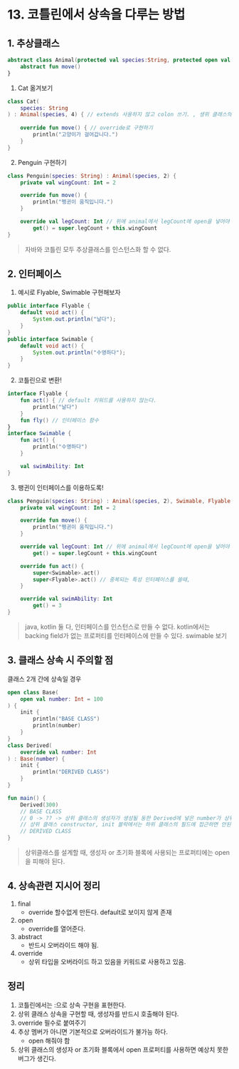 # 13. 코틀린에서 상속을 다루는 방법

## 1. 추상클래스

```kt
abstract class Animal(protected val species:String, protected open val legCount: Int) { // 프로퍼티에 open을 적용해야 override 할 수 있다.
    abstract fun move()
}
```

1. Cat 옮겨보기

```kt
class Cat(
    species: String
) : Animal(species, 4) { // extends 사용하지 않고 colon 쓰기. , 생위 클래스의 생성자를 바로 호출한다.
    
    override fun move() { // override로 구현하기
        println("고양이가 걸어갑니다.")
    }
}
```

2. Penguin 구현하기

```kt
class Penguin(species: String) : Animal(species, 2) {
    private val wingCount: Int = 2

    override fun move() {
        println("펭귄이 움직입니다.")
    }

    override val legCount: Int // 위에 animal에서 legCount에 open을 넣어야 한다.
        get() = super.legCount + this.wingCount
}
```

> 자바와 코틀린 모두 추상클래스를 인스턴스화 할 수 없다.

## 2. 인터페이스

1. 예시로 Flyable, Swimable 구현해보자

```java
public interface Flyable {
    default void act() {
        System.out.println("날다");
    }
}
public interface Swimable {
    default void act() {
        System.out.println("수영하다");
    }
}
```

2. 코틀린으로 변환!

```kt
interface Flyable {
    fun act() { // default 키워드를 사용하지 않는다.
        println("날다")
    }
    fun fly() // 인터페이스 함수
}
interface Swimable {
    fun act() {
        println("수영하다")
    }

    val swimAbility: Int
}
```

3. 팽귄이 인터페이스를 이용하도록!

```kt
class Penguin(species: String) : Animal(species, 2), Swimable, Flyable {
    private val wingCount: Int = 2

    override fun move() {
        println("펭귄이 움직입니다.")
    }

    override val legCount: Int // 위에 animal에서 legCount에 open을 넣어야 한다.
        get() = super.legCount + this.wingCount

    override fun act() {
        super<Swimable>.act()
        super<Flyable>.act() // 중복되는 특성 인터페이스를 쓸때,
    }

    override val swimAbility: Int
        get() = 3
}
```

> java, kotlin 둘 다, 인터페이스를 인스턴스로 만들 수 없다.
> kotlin에서는 backing field가 없는 프로퍼티를 인터페이스에 만들 수 있다. swimable 보기

## 3. 클래스 상속 시 주의할 점

클래스 2개 간에 상속일 경우

```kt
open class Base(
    open val number: Int = 100
) {
    init {
        println("BASE CLASS")
        println(number)
    }
}
class Derived(
    override val number: Int
) : Base(number) {
    init {
        println("DERIVED CLASS")
    }
}

fun main() {
    Derived(300)
    // BASE CLASS
    // 0 -> ?? -> 상위 클래스의 생성자가 생성될 동한 Derived에 넣은 number가 상위클래스에서 호출하게 되면 하위 클래스의 숫자를 처리 못함. [ 어려움 ]
    // 상위 클래스 constructor, init 블락에서는 하위 클래스의 필드에 접근하면 안된다. 
    // DERIVED CLASS
}
```

> 상위클래스를 설계할 때, 생성자 or 초기화 블록에 사용되는 프로퍼티에는 open을 피해야 된다.



## 4. 상속관련 지시어 정리

1. final
    - override 할수없게 만든다. default로 보이지 않게 존재
2. open
    - override를 열어준다.
3. abstract
    - 반드시 오버라이드 해야 됨.
4. override
    - 상위 타입을 오버라이드 하고 있음을 키워드로 사용하고 있음.


## 정리

1. 코틀린에서는 :으로 상속 구현을 표현한다.
2. 상위 클래스 상속을 구현할 때, 생성자를 반드시 호출해야 된다.
3. override 필수로 붙여주기
4. 추상 멤버가 아니면 기본적으로 오버라이드가 불가능 하다.
    - open 해줘야 함
5. 상위 클래스의 생성자 or 초기화 블록에서 open 프로퍼티를 사용하면 예상치 못한 버그가 생긴다. 